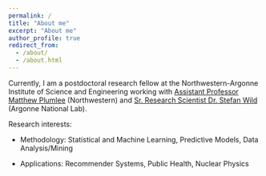```yaml
---
permalink: /
title: "About me"
excerpt: "About me"
author_profile: true
redirect_from:
  - /about/
  - /about.html
---
```


Currently, I am a postdoctoral research fellow at the Northwestern-Argonne Institute of Science and Engineering working with [Assistant Professor Matthew Plumlee](https://www.mccormick.northwestern.edu/research-faculty/directory/profiles/plumlee-matthew.html) (Northwestern) and [Sr. Research Scientist Dr. Stefan Wild](https://wildsm.github.io) (Argonne National Lab).

Research interests:

* Methodology: Statistical and Machine Learning, Predictive Models, Data Analysis/Mining

* Applications: Recommender Systems, Public Health, Nuclear Physics
